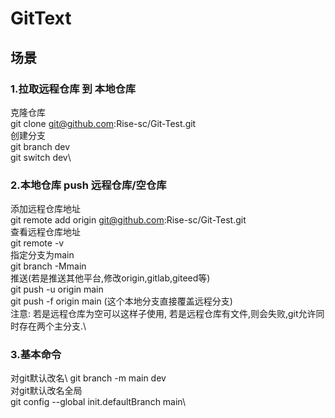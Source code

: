 # GitText 
## 场景
### 1.拉取远程仓库 到 本地仓库
克隆仓库\
git clone git@github.com:Rise-sc/Git-Test.git\
创建分支\
git branch dev\
git switch dev\

### 2.本地仓库 push 远程仓库/空仓库
添加远程仓库地址\
git remote add origin git@github.com:Rise-sc/Git-Test.git\
查看远程仓库地址\
git remote -v\
指定分支为main\
git branch -Mmain\
推送(若是推送其他平台,修改origin,gitlab,giteed等)\
git push -u origin main\
git push -f origin main (这个本地分支直接覆盖远程分支)\
注意: 若是远程仓库为空可以这样子使用, 若是远程仓库有文件,则会失败,git允许同时存在两个主分支.\

### 3.基本命令
对git默认改名\ 
git branch -m main dev\
对git默认改名全局\
git config --global init.defaultBranch main\
 


 
